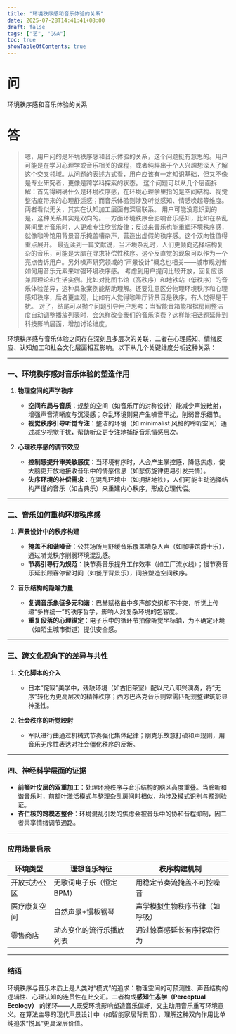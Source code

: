 ```yaml
---
title: "环境秩序感和音乐体验的关系"
date: 2025-07-28T14:41:41+08:00
draft: false
tags: ["艺", "Q&A"]
toc: true
showTableOfContents: true
---
```


# 问
环境秩序感和音乐体验的关系

# 答
> 嗯，用户问的是环境秩序感和音乐体验的关系，这个问题挺有意思的。用户可能是在学习心理学或音乐相关的课程，或者纯粹出于个人兴趣想深入了解这个交叉领域。从问题的表述方式看，用户应该有一定知识基础，但又不像是专业研究者，更像是跨学科探索的状态。
这个问题可以从几个层面拆解：首先得明确什么是环境秩序感，在环境心理学里指的是空间结构、视觉整洁度带来的心理舒适感；而音乐体验则涉及听觉感知、情感唤起等维度。两者看似无关，其实在认知加工层面有深层联系。
用户可能没意识到的是，这种关系其实是双向的。一方面环境秩序会影响音乐感知，比如在杂乱房间里听音乐时，人更难专注欣赏旋律；反过来音乐也能重塑环境秩序感，就像咖啡馆用背景音乐掩盖嘈杂声，营造出虚假的秩序感。这个双向性值得重点展开。
最近读到一篇文献说，当环境杂乱时，人们更倾向选择结构复杂的音乐，可能是大脑在寻求补偿性秩序。这个反直觉的现象可以作为一个亮点告诉用户。另外噪声研究领域的“声景设计”概念也相关——城市规划者如何用音乐元素来增强环境秩序感。
考虑到用户提问比较开放，回复应该兼顾理论和生活实例。比如对比图书馆（高秩序）和地铁站（低秩序）的音乐体验差异，这种具象案例能帮助理解。还要注意区分物理环境秩序和心理感知秩序，后者更主观，比如有人觉得咖啡厅背景音是秩序，有人觉得是干扰。
对了，结尾可以抛个问题引导用户思考：当智能音箱能根据房间整洁度自动调整播放列表时，会怎样改变我们的音乐消费？这样能把话题延伸到科技影响层面，增加讨论维度。

环境秩序感与音乐体验之间存在深刻且多层次的关联，二者在心理感知、情绪反应、认知加工和社会文化层面相互影响。以下从几个关键维度分析这种关系：

---

### **一、环境秩序感对音乐体验的塑造作用**
1. **物理空间的声学秩序**  
   - **空间布局与音质**：规整的空间（如音乐厅的对称设计）能减少声波散射，增强声音清晰度与沉浸感；杂乱环境则易产生噪音干扰，削弱音乐细节。
   - **视觉秩序引导听觉专注**：整洁的环境（如 minimalist 风格的聆听空间）通过减少视觉干扰，帮助听众更专注地捕捉音乐情感层次。

2. **心理秩序感的调节效应**  
   - **控制感提升审美敏感度**：当环境有序时，人会产生掌控感，降低焦虑，使大脑更开放地接收音乐中的情感信息（如悲伤旋律更易引发共情）。
   - **失序环境的补偿需求**：在混乱环境中（如拥挤地铁），人们可能主动选择结构严谨的音乐（如古典乐）来重建内心秩序，形成心理代偿。

---

### **二、音乐如何重构环境秩序感**
1. **声景设计中的秩序构建**  
   - **掩盖不和谐噪音**：公共场所用舒缓音乐覆盖嘈杂人声（如咖啡馆爵士乐），通过听觉秩序削弱环境混乱感。
   - **节奏引导行为规范**：快节奏音乐提升工作效率（如工厂流水线）；慢节奏音乐延长顾客停留时间（如餐厅背景乐），间接塑造空间秩序。

2. **音乐结构的隐喻力量**  
   - **复调音乐象征多元和谐**：巴赫赋格曲中多声部交织却不冲突，听觉上传递“多样统一”的秩序哲学，影响人对复杂环境的包容度。
   - **重复段落的心理锚定**：电子乐中的循环节拍像听觉坐标轴，为不确定环境（如陌生城市街道）提供安全感。

---

### **三、跨文化视角下的差异与共性**
1. **文化脚本的介入**  
   - 日本“侘寂”美学中，残缺环境（如古旧茶室）配以尺八即兴演奏，将“无序”转化为更高层次的精神秩序；西方巴洛克音乐则常需匹配规整建筑彰显神圣性。

2. **社会秩序的听觉映射**  
   - 军队进行曲通过机械式节奏强化集体纪律；朋克乐故意打破和声规则，用音乐无序性表达对社会僵化秩序的反叛。

---

### **四、神经科学层面的证据**
- **前额叶皮层的双重加工**：处理环境秩序与音乐结构的脑区高度重叠。当聆听和谐音乐时，前额叶激活模式与整理杂乱房间时相似，均涉及模式识别与预测验证。
- **杏仁核的跨模态整合**：环境混乱引发的焦虑会被音乐中的协和音程抑制，因二者共享情绪调节通路。

---

### **应用场景启示**
| **环境类型**       | **理想音乐特征**          | **秩序构建机制**               |
|--------------------|--------------------------|-----------------------------|
| 开放式办公区       | 无歌词电子乐（恒定BPM）   | 用稳定节奏流掩盖不可控噪音    |
| 医疗康复空间       | 自然声景+慢板钢琴        | 声学模拟生物秩序节律（如呼吸）|
| 零售商店           | 动态变化的流行乐播放列表  | 通过惊喜感延长有序探索行为    |

---

### **结语**
环境秩序与音乐本质上是人类对“模式”的追求：物理空间的可预测性、声音结构的逻辑性、心理认知的连贯性在此交汇。二者构成**感知生态学（Perceptual Ecology）** 的闭环——人既受环境影响塑造音乐偏好，又主动用音乐重写环境意义。在算法主导的现代声景设计中（如智能家居背景音），理解这种双向作用比单纯追求“悦耳”更具深层价值。